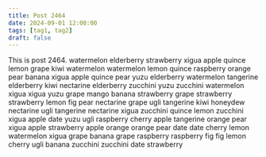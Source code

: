```yaml
---
title: Post 2464
date: 2024-09-01 12:00:00
tags: [tag1, tag2]
draft: false
---
```

This is post 2464.
watermelon
elderberry
strawberry
xigua
apple
quince
lemon
grape
kiwi
watermelon
watermelon
lemon
quince
raspberry
orange
pear
banana
xigua
apple
quince
pear
yuzu
elderberry
watermelon
tangerine
elderberry
kiwi
nectarine
elderberry
zucchini
yuzu
zucchini
watermelon
xigua
xigua
yuzu
grape
mango
banana
strawberry
grape
strawberry
strawberry
lemon
fig
pear
nectarine
grape
ugli
tangerine
kiwi
honeydew
nectarine
ugli
tangerine
nectarine
xigua
zucchini
quince
lemon
zucchini
xigua
apple
date
yuzu
ugli
raspberry
cherry
apple
tangerine
orange
pear
xigua
apple
strawberry
apple
orange
orange
pear
date
date
cherry
lemon
watermelon
xigua
grape
banana
grape
raspberry
raspberry
fig
fig
lemon
cherry
ugli
banana
zucchini
zucchini
date
strawberry
